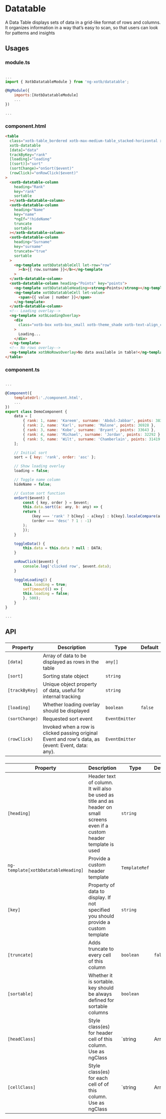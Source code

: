 # Datatable

A Data Table displays sets of data in a grid-like format of rows and columns. It organizes information in a way that’s easy to scan, so that users can look for patterns and insights

## Usages

### module.ts
```javascript

...
import { XotbDatatableModule } from 'ng-xotb/datatable';

@NgModule({
    imports:[XotbDatatableModule]
    ...
})

...
```

### component.html
```html
<table
  class="xotb-table_bordered xotb-max-medium-table_stacked-horizontal xotb-table_fixed-layout"
  xotb-datatable
  [data]="data"
  trackByKey="rank"
  [loading]="loading"
  [(sort)]="sort"
  (sortChange)="onSort($event)"
  (rowClick)="onRowClick($event)"
>
  <xotb-datatable-column
    heading="Rank"
    key="rank"
    sortable
  ></xotb-datatable-column>
  <xotb-datatable-column
    heading="Name"
    key="name"
    *ngIf="!hideName"
    truncate
    sortable
  ></xotb-datatable-column>
  <xotb-datatable-column
    heading="Surname"
    key="surname"
    truncate="true"
    sortable
  >
    <ng-template xotbDatatableCell let-row="row"
      ><b>{{ row.surname }}</b></ng-template
    >
  </xotb-datatable-column>
  <xotb-datatable-column heading="Points" key="points">
    <ng-template xotbDatatableHeading><strong>Points</strong></ng-template>
    <ng-template xotbDatatableCell let-value>
      <span>{{ value | number }}</span>
    </ng-template>
  </xotb-datatable-column>
  <!-- Loading overlay-->
  <ng-template xotbLoadingOverlay>
    <div
      class="xotb-box xotb-box_small xotb-theme_shade xotb-text-align_center"
    >
      Loading...
    </div>
  </ng-template>
  <!-- No rows overlay-->
  <ng-template xotbNoRowsOverlay>No data available in table!</ng-template>
</table>


```

### component.ts
```javascript

...

@Component({
    templateUrl:'./component.html',
    ...
})
export class DemoComponent {
    data = [
        { rank: 1, name: 'Kareem', surname: 'Abdul-Jabbar', points: 38387 },
        { rank: 2, name: 'Karl', surname: 'Malone', points: 36928 },
        { rank: 3, name: 'Kobe', surname: 'Bryant', points: 33643 },
        { rank: 4, name: 'Michael', surname: 'Jordan', points: 32292 },
        { rank: 5, name: 'Wilt', surname: 'Chamberlain', points: 31419 }
    ];

    // Initial sort
    sort = { key: 'rank', order: 'asc' };

    // Show loading overlay
    loading = false;

    // Toggle name column
    hideName = false;

    // Custom sort function
    onSort($event) {
        const { key, order } = $event;
        this.data.sort((a: any, b: any) => {
        return (
            (key === 'rank' ? b[key] - a[key] : b[key].localeCompare(a[key])) *
            (order === 'desc' ? 1 : -1)
        );
        });
    }

    toggleData() {
        this.data = this.data ? null : DATA;
    }

    onRowClick($event) {
        console.log('clicked row', $event.data);
    }

    toggleLoading() {
        this.loading = true;
        setTimeout(() => {
        this.loading = false;
        }, 500);
    }
}

...
```

## API
 
### <xotb-datatable>

| Property | Description | Type | Default |
| --- | --- | --- | --- |
| `[data]` | Array of data to be displayed as rows in the table | `any[]` |  |
| `[sort]` | Sorting state object | `string` |  |
| `[trackByKey]` | Unique object property of data, useful for internal tracking | `string` |  |
| `[loading]` | Whether loading overlay should be displayed | `boolean` | `false` |
| `(sortChange)` | Requested sort event | `EventEmitter` |  |
| `(rowClick)` | Invoked when a row is clicked passing original Event and row's data, as {event: Event, data: any}. | `EventEmitter` |  |

### <xotb-datatable-column>

| Property | Description | Type | Default |
| --- | --- | --- | --- |
| `[heading]` | Header text of column. It will also be used as title and as header on small screens even if a custom header template is used | `string` |  |
| `ng-template[xotbDatatableHeading]` | Provide a custom header template | `TemplateRef` |  |
| `[key]` | Property of data to display. If not specified you should provide a custom template | `string` |  |
| `[truncate]` | Adds truncate to every cell of this column | `boolean` | `false` |
| `[sortable]` | Whether it is sortable. key should be always defined for sortable columns | `boolean` |  |
| `[headClass]` | Style class(es) for header cell of this column. Use as ngClass | `string | Array | Object` |  |
| `[cellClass]` | Style class(es) for each cell of of this column. Use as ngClass | `string | Array | Object` |  |
